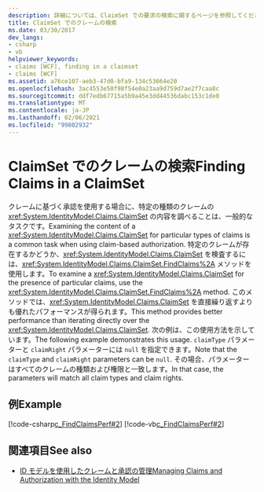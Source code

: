 ```yaml
---
description: 詳細については、ClaimSet での要求の検索に関するページを参照してください。
title: ClaimSet でのクレームの検索
ms.date: 03/30/2017
dev_langs:
- csharp
- vb
helpviewer_keywords:
- claims [WCF], finding in a claimset
- claims [WCF]
ms.assetid: a76ce107-aeb3-47d0-bfa9-134c53664e20
ms.openlocfilehash: 3ac4553e50f98f54e0a23aa9d759d7ae2f7caa8c
ms.sourcegitcommit: ddf7edb67715a5b9a45e3dd44536dabc153c1de0
ms.translationtype: MT
ms.contentlocale: ja-JP
ms.lasthandoff: 02/06/2021
ms.locfileid: "99802932"
---
```

# <a name="finding-claims-in-a-claimset"></a><span data-ttu-id="86adb-103">ClaimSet でのクレームの検索</span><span class="sxs-lookup"><span data-stu-id="86adb-103">Finding Claims in a ClaimSet</span></span>

<span data-ttu-id="86adb-104">クレームに基づく承認を使用する場合に、特定の種類のクレームの <xref:System.IdentityModel.Claims.ClaimSet> の内容を調べることは、一般的なタスクです。</span><span class="sxs-lookup"><span data-stu-id="86adb-104">Examining the content of a <xref:System.IdentityModel.Claims.ClaimSet> for particular types of claims is a common task when using claim-based authorization.</span></span> <span data-ttu-id="86adb-105">特定のクレームが存在するかどうか、<xref:System.IdentityModel.Claims.ClaimSet> を検査するには、<xref:System.IdentityModel.Claims.ClaimSet.FindClaims%2A> メソッドを使用します。</span><span class="sxs-lookup"><span data-stu-id="86adb-105">To examine a <xref:System.IdentityModel.Claims.ClaimSet> for the presence of particular claims, use the <xref:System.IdentityModel.Claims.ClaimSet.FindClaims%2A> method.</span></span> <span data-ttu-id="86adb-106">このメソッドでは、<xref:System.IdentityModel.Claims.ClaimSet> を直接繰り返すよりも優れたパフォーマンスが得られます。</span><span class="sxs-lookup"><span data-stu-id="86adb-106">This method provides better performance than iterating directly over the <xref:System.IdentityModel.Claims.ClaimSet>.</span></span> <span data-ttu-id="86adb-107">次の例は、この使用方法を示しています。</span><span class="sxs-lookup"><span data-stu-id="86adb-107">The following example demonstrates this usage.</span></span> <span data-ttu-id="86adb-108">`claimType` パラメーターと `claimRight` パラメーターには `null` を指定できます。</span><span class="sxs-lookup"><span data-stu-id="86adb-108">Note that the `claimType` and `claimRight` parameters can be `null`.</span></span> <span data-ttu-id="86adb-109">その場合、パラメーターはすべてのクレームの種類および権限と一致します。</span><span class="sxs-lookup"><span data-stu-id="86adb-109">In that case, the parameters will match all claim types and claim rights.</span></span>  
  
## <a name="example"></a><span data-ttu-id="86adb-110">例</span><span class="sxs-lookup"><span data-stu-id="86adb-110">Example</span></span>  

 [!code-csharp[c_FindClaimsPerf#2](../../../../samples/snippets/csharp/VS_Snippets_CFX/c_findclaimsperf/cs/c_findclaimsperf.cs#2)]
 [!code-vb[c_FindClaimsPerf#2](../../../../samples/snippets/visualbasic/VS_Snippets_CFX/c_findclaimsperf/vb/c_findclaimsperf.vb#2)]  
  
## <a name="see-also"></a><span data-ttu-id="86adb-111">関連項目</span><span class="sxs-lookup"><span data-stu-id="86adb-111">See also</span></span>

- [<span data-ttu-id="86adb-112">ID モデルを使用したクレームと承認の管理</span><span class="sxs-lookup"><span data-stu-id="86adb-112">Managing Claims and Authorization with the Identity Model</span></span>](managing-claims-and-authorization-with-the-identity-model.md)
